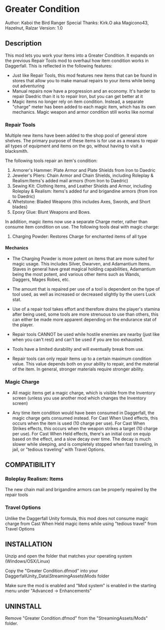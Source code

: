 # Greater Condition
Author: Kaboi the Bird Ranger
Special Thanks: Kirk.O aka Magicono43, Hazelnut, Ralzar
Version: 1.0

## Description

This mod lets you work your items into a Greater Condition. It expands on the previous Repair Tools mod to overhaul how item condition works in Daggerfall. This is reflected in the following features:

- Just like Repair Tools, this mod features new items that can be found in stores that allow you to make manual repairs to your items while being out adventuring
- Manual repairs now have a progression and an economy. It's harder to repair Daedric than it is to repair Iron, but you can get better at it
- Magic items no longer rely on item condition. Instead, a separate "charge" meter has been added to each magic item, which has its own mechanics. Magic weapon and armor condition still works like normal

### Repair Tools

Multiple new items have been added to the shop pool of general store shelves. The primary purpose of these items is for use as a means to repair all types of equipment and items on 
the go, without having to visit a blacksmith.

The following tools repair an item's condition:

1. Armorer's Hammer: Plate Armor and Plate Shields from Iron to Daedric
2. Jeweler's Pliers: Chain Armor and Chain Shields, including Roleplay & Realism:Items's added mail armors (from Iron to Daedric)
3. Sewing Kit: Clothing Items, and Leather Shields and Armor, including Roleplay & Realism: Items's added fur and brigandine armors (from Iron to Daedric)
4. Whetstone: Bladed Weapons (this includes Axes, Swords, and Short blades)
5. Epoxy Glue: Blunt Weapons and Bows.

In addition, magic items now use a separate Charge meter, rather than consume item condition on use. The following tools deal with magic charge:

1. Charging Powder: Restores Charge for enchanted items of all type

#### Mechanics

- The Charging Powder is more potent on items that are more suited for magic usage. This includes Silver, Dwarven, and Adamantium Items. Staves in general have great magical holding capabilities, Adamantium being the most potent, and various other items such as Wands, Daggers, Mages Robes, etc.

- The amount that is repaired per use of a tool is dependent on the type of tool used, as well as increased or decreased slightly by the users Luck stat.

- Use of a repair tool takes effort and therefore drains the player's stamina after being used, some tools are more strenuous to use than others, this can either be made more 
apparent depending on the endurance stat of the player.

- Repair tools CANNOT be used while hostile enemies are nearby (just like when you can't rest) and can't be used if you are too exhausted.

- Tools have a limited durability and will eventually break from use.

- Repair tools can only repair items up to a certain maximum condition value. This value depends both on your ability to repair, and the material of the item. In general, stronger materials require stronger ability.

### Magic Charge

- All magic items get a magic charge, which is visible from the Inventory screen (unless you use another mod which changes the Inventory screen)

- Any time item condition would have been consumed in Daggerfall, the magic charge gets consumed instead. For Cast When Used effects, this occurs when the item is used (10 charge per use). For Cast When Strikes effects, this occurs when the weapon strikes a target (10 charge per use). For Cast When Held effects, there's an initial cost on equip based on the effect, and a slow decay over time. The decay is much slower while sleeping, and is completely stopped when fast traveling, in jail, or "tedious traveling" with Travel Options.

## COMPATIBILITY

### Roleplay Realism: Items 
The new chain mail and brigandine armors can be properly repaired by the repair tools

### Travel Options
Unlike the Daggerfall Unity formula, this mod does not consume magic charge from Cast When Held magic items while using "tedious travel" from Travel Options

## INSTALLATION
Unzip and open the folder that matches your operating system (Windows/OSX/Linux)

Copy the "Greater Condition.dfmod" into your DaggerfallUnity_Data\StreamingAssets\Mods folder

Make sure the mod is enabled and "Mod system" is enabled in the starting menu under "Advanced -> Enhancements"

## UNINSTALL
Remove "Greater Condition.dfmod" from the "StreamingAssets/Mods" folder.

